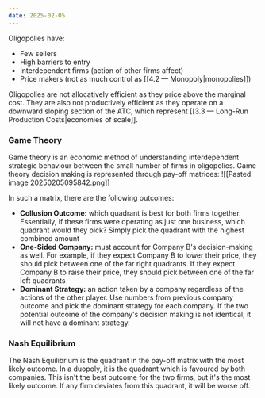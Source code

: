 ```yaml
---
date: 2025-02-05
---
```

Oligopolies have:
- Few sellers
- High barriers to entry 
- Interdependent firms (action of other firms affect)
- Price makers (not as much control as [[4.2 — Monopoly|monopolies]])

Oligopolies are not allocatively efficient as they price above the marginal cost. They are also not productively efficient as they operate on a downward sloping section of the ATC, which represent [[3.3 — Long-Run Production Costs|economies of scale]].
### Game Theory
Game theory is an economic method of understanding interdependent strategic behaviour between the small number of firms in oligopolies. Game theory decision making is represented through pay-off matrices:
![[Pasted image 20250205095842.png]]

In such a matrix, there are the following outcomes:
- **Collusion Outcome:** which quadrant is best for both firms together. Essentially, if these firms were operating as just one business, which quadrant would they pick? Simply pick the quadrant with the highest combined amount
- **One-Sided Company:** must account for Company B's decision-making as well. For example, if they expect Company B to lower their price, they should pick between one of the far right quadrants. If they expect Company B to raise their price, they should pick between one of the far left quadrants
- **Dominant Strategy:** an action taken by a company regardless of the actions of the other player. Use numbers from previous company outcome and pick the dominant strategy for each company. If the two potential outcome of the company's decision making is not identical, it will not have a dominant strategy.
### Nash Equilibrium
The Nash Equilibrium is the quadrant in the pay-off matrix with the most likely outcome. In a duopoly, it is the quadrant which is favoured by both companies. This isn't the best outcome for the two firms, but it's the most likely outcome. If any firm deviates from this quadrant, it will be worse off.


